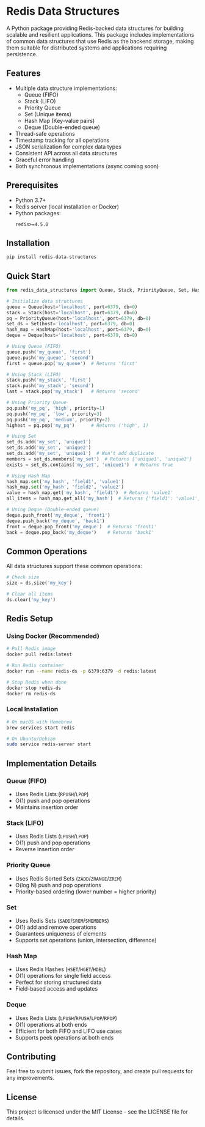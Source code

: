 # Redis Data Structures

A Python package providing Redis-backed data structures for building scalable and resilient applications. This package includes implementations of common data structures that use Redis as the backend storage, making them suitable for distributed systems and applications requiring persistence.

## Features

- Multiple data structure implementations:
  - Queue (FIFO)
  - Stack (LIFO)
  - Priority Queue
  - Set (Unique items)
  - Hash Map (Key-value pairs)
  - Deque (Double-ended queue)
- Thread-safe operations
- Timestamp tracking for all operations
- JSON serialization for complex data types
- Consistent API across all data structures
- Graceful error handling
- Both synchronous implementations (async coming soon)

## Prerequisites

- Python 3.7+
- Redis server (local installation or Docker)
- Python packages:
  ```
  redis>=4.5.0
  ```

## Installation

```bash
pip install redis-data-structures
```

## Quick Start

```python
from redis_data_structures import Queue, Stack, PriorityQueue, Set, HashMap, Deque

# Initialize data structures
queue = Queue(host='localhost', port=6379, db=0)
stack = Stack(host='localhost', port=6379, db=0)
pq = PriorityQueue(host='localhost', port=6379, db=0)
set_ds = Set(host='localhost', port=6379, db=0)
hash_map = HashMap(host='localhost', port=6379, db=0)
deque = Deque(host='localhost', port=6379, db=0)

# Using Queue (FIFO)
queue.push('my_queue', 'first')
queue.push('my_queue', 'second')
first = queue.pop('my_queue')  # Returns 'first'

# Using Stack (LIFO)
stack.push('my_stack', 'first')
stack.push('my_stack', 'second')
last = stack.pop('my_stack')   # Returns 'second'

# Using Priority Queue
pq.push('my_pq', 'high', priority=1)
pq.push('my_pq', 'low', priority=3)
pq.push('my_pq', 'medium', priority=2)
highest = pq.pop('my_pq')      # Returns ('high', 1)

# Using Set
set_ds.add('my_set', 'unique1')
set_ds.add('my_set', 'unique2')
set_ds.add('my_set', 'unique1')  # Won't add duplicate
members = set_ds.members('my_set')  # Returns {'unique1', 'unique2'}
exists = set_ds.contains('my_set', 'unique1')  # Returns True

# Using Hash Map
hash_map.set('my_hash', 'field1', 'value1')
hash_map.set('my_hash', 'field2', 'value2')
value = hash_map.get('my_hash', 'field1')  # Returns 'value1'
all_items = hash_map.get_all('my_hash')  # Returns {'field1': 'value1', 'field2': 'value2'}

# Using Deque (Double-ended queue)
deque.push_front('my_deque', 'front1')
deque.push_back('my_deque', 'back1')
front = deque.pop_front('my_deque')  # Returns 'front1'
back = deque.pop_back('my_deque')    # Returns 'back1'
```

## Common Operations

All data structures support these common operations:

```python
# Check size
size = ds.size('my_key')

# Clear all items
ds.clear('my_key')
```

## Redis Setup

### Using Docker (Recommended)
```bash
# Pull Redis image
docker pull redis:latest

# Run Redis container
docker run --name redis-ds -p 6379:6379 -d redis:latest

# Stop Redis when done
docker stop redis-ds
docker rm redis-ds
```

### Local Installation
```bash
# On macOS with Homebrew
brew services start redis

# On Ubuntu/Debian
sudo service redis-server start
```

## Implementation Details

### Queue (FIFO)
- Uses Redis Lists (`RPUSH`/`LPOP`)
- O(1) push and pop operations
- Maintains insertion order

### Stack (LIFO)
- Uses Redis Lists (`LPUSH`/`LPOP`)
- O(1) push and pop operations
- Reverse insertion order

### Priority Queue
- Uses Redis Sorted Sets (`ZADD`/`ZRANGE`/`ZREM`)
- O(log N) push and pop operations
- Priority-based ordering (lower number = higher priority)

### Set
- Uses Redis Sets (`SADD`/`SREM`/`SMEMBERS`)
- O(1) add and remove operations
- Guarantees uniqueness of elements
- Supports set operations (union, intersection, difference)

### Hash Map
- Uses Redis Hashes (`HSET`/`HGET`/`HDEL`)
- O(1) operations for single field access
- Perfect for storing structured data
- Field-based access and updates

### Deque
- Uses Redis Lists (`LPUSH`/`RPUSH`/`LPOP`/`RPOP`)
- O(1) operations at both ends
- Efficient for both FIFO and LIFO use cases
- Supports peek operations at both ends

## Contributing

Feel free to submit issues, fork the repository, and create pull requests for any improvements.

## License

This project is licensed under the MIT License - see the LICENSE file for details.